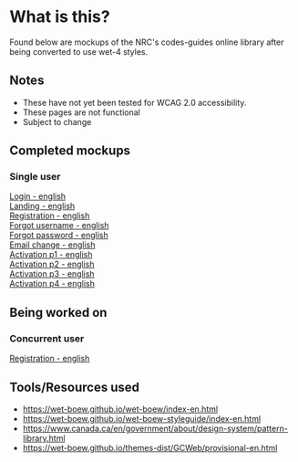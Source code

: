 # What is this?
Found below are mockups of the NRC's codes-guides online library after being converted to use wet-4 styles.<br/>

## Notes
- These have not yet been tested for WCAG 2.0 accessibility.
- These pages are not functional
- Subject to change

## Completed mockups

### Single user
[Login - english](https://marcmeth.github.io/CGO_wet4_conversion/SUO_login_eng)<br/>
[Landing - english](https://marcmeth.github.io/CGO_wet4_conversion/SUO_main_eng)<br/>
[Registration - english](https://marcmeth.github.io/CGO_wet4_conversion/SUO_registration_eng)<br/>
[Forgot username - english](https://marcmeth.github.io/CGO_wet4_conversion/SUO_forgot_username_eng)<br/>
[Forgot password - english](https://marcmeth.github.io/CGO_wet4_conversion/SUO_forgot_password_eng)<br/>
[Email change - english](https://marcmeth.github.io/CGO_wet4_conversion/SUO_email_change_eng)<br/>
[Activation p1 - english](https://marcmeth.github.io/CGO_wet4_conversion/SUO_activate_p1_eng)<br/>
[Activation p2 - english](https://marcmeth.github.io/CGO_wet4_conversion/SUO_activate_p2_eng)<br/>
[Activation p3 - english](https://marcmeth.github.io/CGO_wet4_conversion/SUO_activate_p3_eng)<br/>
[Activation p4 - english](https://marcmeth.github.io/CGO_wet4_conversion/SUO_activate_p3_eng)

## Being worked on

### Concurrent user
[Registration - english](https://marcmeth.github.io/CGO_wet4_conversion/CU_registration_eng)<br/>


## Tools/Resources used
- https://wet-boew.github.io/wet-boew/index-en.html
- https://wet-boew.github.io/wet-boew-styleguide/index-en.html
- https://www.canada.ca/en/government/about/design-system/pattern-library.html
- https://wet-boew.github.io/themes-dist/GCWeb/provisional-en.html
